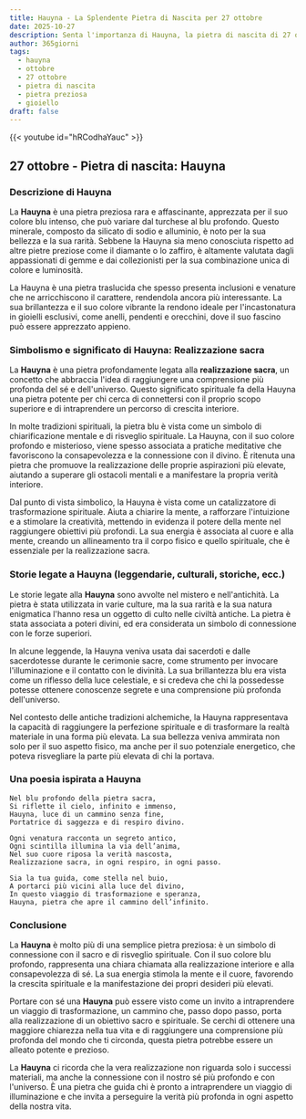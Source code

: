 ```yaml
---
title: Hauyna - La Splendente Pietra di Nascita per 27 ottobre
date: 2025-10-27
description: Senta l'importanza di Hauyna, la pietra di nascita di 27 ottobre che simboleggia Realizzazione sacra. Lasci che la sua bellezza e il suo significato illuminino la sua giornata.
author: 365giorni
tags:
  - hauyna
  - ottobre
  - 27 ottobre
  - pietra di nascita
  - pietra preziosa
  - gioiello
draft: false
---
```


{{< youtube id="hRCodhaYauc" >}}

## 27 ottobre - Pietra di nascita: Hauyna

### Descrizione di Hauyna

La **Hauyna** è una pietra preziosa rara e affascinante, apprezzata per il suo colore blu intenso, che può variare dal turchese al blu profondo. Questo minerale, composto da silicato di sodio e alluminio, è noto per la sua bellezza e la sua rarità. Sebbene la Hauyna sia meno conosciuta rispetto ad altre pietre preziose come il diamante o lo zaffiro, è altamente valutata dagli appassionati di gemme e dai collezionisti per la sua combinazione unica di colore e luminosità.

La Hauyna è una pietra traslucida che spesso presenta inclusioni e venature che ne arricchiscono il carattere, rendendola ancora più interessante. La sua brillantezza e il suo colore vibrante la rendono ideale per l'incastonatura in gioielli esclusivi, come anelli, pendenti e orecchini, dove il suo fascino può essere apprezzato appieno.

### Simbolismo e significato di Hauyna: Realizzazione sacra

La **Hauyna** è una pietra profondamente legata alla **realizzazione sacra**, un concetto che abbraccia l'idea di raggiungere una comprensione più profonda del sé e dell'universo. Questo significato spirituale fa della Hauyna una pietra potente per chi cerca di connettersi con il proprio scopo superiore e di intraprendere un percorso di crescita interiore.

In molte tradizioni spirituali, la pietra blu è vista come un simbolo di chiarificazione mentale e di risveglio spirituale. La Hauyna, con il suo colore profondo e misterioso, viene spesso associata a pratiche meditative che favoriscono la consapevolezza e la connessione con il divino. È ritenuta una pietra che promuove la realizzazione delle proprie aspirazioni più elevate, aiutando a superare gli ostacoli mentali e a manifestare la propria verità interiore.

Dal punto di vista simbolico, la Hauyna è vista come un catalizzatore di trasformazione spirituale. Aiuta a chiarire la mente, a rafforzare l'intuizione e a stimolare la creatività, mettendo in evidenza il potere della mente nel raggiungere obiettivi più profondi. La sua energia è associata al cuore e alla mente, creando un allineamento tra il corpo fisico e quello spirituale, che è essenziale per la realizzazione sacra.

### Storie legate a Hauyna (leggendarie, culturali, storiche, ecc.)

Le storie legate alla **Hauyna** sono avvolte nel mistero e nell'antichità. La pietra è stata utilizzata in varie culture, ma la sua rarità e la sua natura enigmatica l'hanno resa un oggetto di culto nelle civiltà antiche. La pietra è stata associata a poteri divini, ed era considerata un simbolo di connessione con le forze superiori.

In alcune leggende, la Hauyna veniva usata dai sacerdoti e dalle sacerdotesse durante le cerimonie sacre, come strumento per invocare l'illuminazione e il contatto con le divinità. La sua brillantezza blu era vista come un riflesso della luce celestiale, e si credeva che chi la possedesse potesse ottenere conoscenze segrete e una comprensione più profonda dell'universo.

Nel contesto delle antiche tradizioni alchemiche, la Hauyna rappresentava la capacità di raggiungere la perfezione spirituale e di trasformare la realtà materiale in una forma più elevata. La sua bellezza veniva ammirata non solo per il suo aspetto fisico, ma anche per il suo potenziale energetico, che poteva risvegliare la parte più elevata di chi la portava.

### Una poesia ispirata a Hauyna

```
Nel blu profondo della pietra sacra,
Si riflette il cielo, infinito e immenso,
Hauyna, luce di un cammino senza fine,
Portatrice di saggezza e di respiro divino.

Ogni venatura racconta un segreto antico,
Ogni scintilla illumina la via dell’anima,
Nel suo cuore riposa la verità nascosta,
Realizzazione sacra, in ogni respiro, in ogni passo.

Sia la tua guida, come stella nel buio,
A portarci più vicini alla luce del divino,
In questo viaggio di trasformazione e speranza,
Hauyna, pietra che apre il cammino dell’infinito.
```

### Conclusione

La **Hauyna** è molto più di una semplice pietra preziosa: è un simbolo di connessione con il sacro e di risveglio spirituale. Con il suo colore blu profondo, rappresenta una chiara chiamata alla realizzazione interiore e alla consapevolezza di sé. La sua energia stimola la mente e il cuore, favorendo la crescita spirituale e la manifestazione dei propri desideri più elevati.

Portare con sé una **Hauyna** può essere visto come un invito a intraprendere un viaggio di trasformazione, un cammino che, passo dopo passo, porta alla realizzazione di un obiettivo sacro e spirituale. Se cerchi di ottenere una maggiore chiarezza nella tua vita e di raggiungere una comprensione più profonda del mondo che ti circonda, questa pietra potrebbe essere un alleato potente e prezioso.

La **Hauyna** ci ricorda che la vera realizzazione non riguarda solo i successi materiali, ma anche la connessione con il nostro sé più profondo e con l'universo. È una pietra che guida chi è pronto a intraprendere un viaggio di illuminazione e che invita a perseguire la verità più profonda in ogni aspetto della nostra vita.